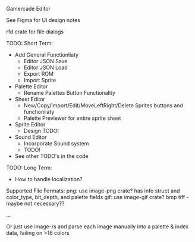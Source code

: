Gamercade Editor

See Figma for UI design notes

rfd crate for file dialogs

TODO: Short Term:
- Add General Functionliaty
    - Editor JSON Save
    - Editor JSON Load
    - Export ROM
    - Import Sprite
- Palette Editor
    - Rename Palettes Button Functionality
- Sheet Editor
    - New/Copy/Import/Edit/MoveLeftRight/Delete Sprites buttons and functionliaty
    - Palette Previewer for entire sprite sheet
- Sprite Editor
    - Design TODO!
- Sound Editor
    - Incorporate Sound system
    - TODO!
- See other TODO's in the code

TODO: Long Term:
- How to handle localization?

Supported File Formats:
png: use image-png crate? has info struct and color_type, bit_depth, and palette fields
gif: use image-gif crate?
bmp
tiff - maybe not necessary??

... 

Or just use image-rs and parse each image manually into a palette & index data, failing on >16 colors
